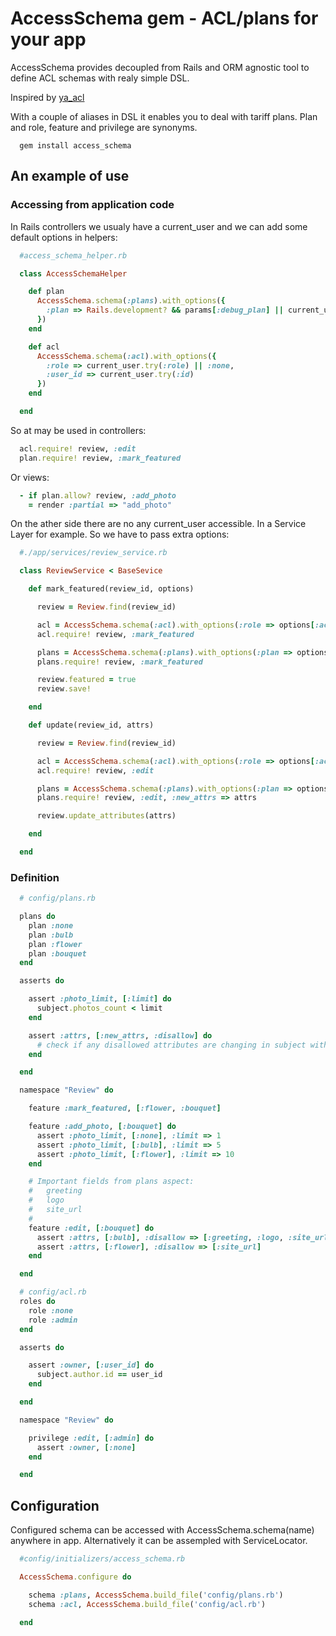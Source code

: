 # AccessSchema gem - ACL/plans for your app

AccessSchema provides decoupled from Rails and ORM agnostic tool
to define ACL schemas with realy simple DSL.

Inspired by [ya_acl](https://github.com/kaize/ya_acl)

With a couple of aliases in DSL it enables you to deal with tariff plans. Plan and role, feature and privilege are synonyms.

```
  gem install access_schema
```

## An example of use


### Accessing from application code

In Rails controllers we usualy have a current_user and we can
add some default options in helpers:

```ruby
  #access_schema_helper.rb

  class AccessSchemaHelper

    def plan
      AccessSchema.schema(:plans).with_options({
        :plan => Rails.development? && params[:debug_plan] || current_user.try(:plan) || :none
      })
    end

    def acl
      AccessSchema.schema(:acl).with_options({
        :role => current_user.try(:role) || :none,
        :user_id => current_user.try(:id)
      })
    end

  end

```

So at may be used in controllers:

```ruby
  acl.require! review, :edit
  plan.require! review, :mark_featured

```

Or views:

```ruby
  - if plan.allow? review, :add_photo
    = render :partial => "add_photo"
```


On the ather side there are no any current_user accessible. In a Service Layer for
example. So we have to pass extra options:


```ruby
  #./app/services/review_service.rb

  class ReviewService < BaseSevice

    def mark_featured(review_id, options)

      review = Review.find(review_id)

      acl = AccessSchema.schema(:acl).with_options(:role => options[:actor].roles)
      acl.require! review, :mark_featured

      plans = AccessSchema.schema(:plans).with_options(:plan => options[:actor].plan)
      plans.require! review, :mark_featured

      review.featured = true
      review.save!

    end

    def update(review_id, attrs)

      review = Review.find(review_id)

      acl = AccessSchema.schema(:acl).with_options(:role => options[:actor].roles)
      acl.require! review, :edit

      plans = AccessSchema.schema(:plans).with_options(:plan => options[:actor].plan)
      plans.require! review, :edit, :new_attrs => attrs

      review.update_attributes(attrs)

    end

  end

```

### Definition

```ruby
  # config/plans.rb

  plans do
    plan :none
    plan :bulb
    plan :flower
    plan :bouquet
  end

  asserts do

    assert :photo_limit, [:limit] do
      subject.photos_count < limit
    end

    assert :attrs, [:new_attrs, :disallow] do
      # check if any disallowed attributes are changing in subject with new_attrs
    end

  end

  namespace "Review" do

    feature :mark_featured, [:flower, :bouquet]

    feature :add_photo, [:bouquet] do
      assert :photo_limit, [:none], :limit => 1
      assert :photo_limit, [:bulb], :limit => 5
      assert :photo_limit, [:flower], :limit => 10
    end

    # Important fields from plans aspect:
    #   greeting
    #   logo
    #   site_url
    #
    feature :edit, [:bouquet] do
      assert :attrs, [:bulb], :disallow => [:greeting, :logo, :site_url]
      assert :attrs, [:flower], :disallow => [:site_url]
    end

  end
```

```ruby
  # config/acl.rb
  roles do
    role :none
    role :admin
  end

  asserts do

    assert :owner, [:user_id] do
      subject.author.id == user_id
    end

  end

  namespace "Review" do

    privilege :edit, [:admin] do
      assert :owner, [:none]
    end

  end
```

## Configuration

Configured schema can be accessed with AccessSchema.schema(name)
anywhere in app. Alternatively it can be assempled with ServiceLocator.


```ruby
  #config/initializers/access_schema.rb

  AccessSchema.configure do

    schema :plans, AccessSchema.build_file('config/plans.rb')
    schema :acl, AccessSchema.build_file('config/acl.rb')

  end

```


